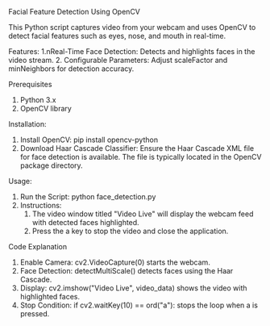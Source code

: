 Facial Feature Detection Using OpenCV

This Python script captures video from your webcam and uses OpenCV to detect facial features such as eyes, nose, and mouth in real-time.

Features:
1.nReal-Time Face Detection: Detects and highlights faces in the video stream.
2. Configurable Parameters: Adjust scaleFactor and minNeighbors for detection accuracy.

Prerequisites
1. Python 3.x
2. OpenCV library

Installation:
1. Install OpenCV: pip install opencv-python
2. Download Haar Cascade Classifier: Ensure the Haar Cascade XML file for face detection is available. The file is typically located in the OpenCV package directory.

Usage:
1. Run the Script: python face_detection.py
2. Instructions:
   1. The video window titled "Video Live" will display the webcam feed with detected faces highlighted.
   2. Press the a key to stop the video and close the application.

Code Explanation
1. Enable Camera: cv2.VideoCapture(0) starts the webcam.
2. Face Detection: detectMultiScale() detects faces using the Haar Cascade.
3. Display: cv2.imshow("Video Live", video_data) shows the video with highlighted faces.
4. Stop Condition: if cv2.waitKey(10) == ord("a"): stops the loop when a is pressed.
